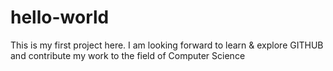 # hello-world
This is my first project here. I am looking forward to learn &amp; explore GITHUB and contribute my work to the field of Computer Science

